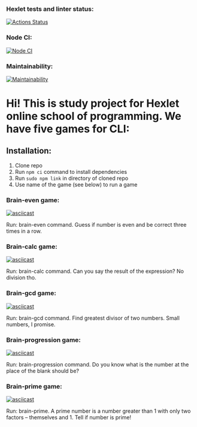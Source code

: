 ### Hexlet tests and linter status:
[![Actions Status](https://github.com/ladadori/frontend-project-lvl1/workflows/hexlet-check/badge.svg)](https://github.com/ladadori/frontend-project-lvl1/actions)

### Node CI:
[![Node CI](https://github.com/ladadori/frontend-project-lvl1/workflows/Node%20CI/badge.svg)](https://github.com/ladadori/frontend-project-lvl1/actions)

### Maintainability:
[![Maintainability](https://api.codeclimate.com/v1/badges/a99a88d28ad37a79dbf6/maintainability)](https://codeclimate.com/github/ladadori/frontend-project-lvl1)

# Hi! This is study project for Hexlet online school of programming. We have five games for CLI:

## Installation:

1. Clone repo
2. Run `npm ci` command to install dependencies
3. Run `sudo npm link` in directory of cloned repo
4. Use name of the game (see below) to run a game

### Brain-even game:

[![asciicast](https://asciinema.org/a/453114.svg)](https://asciinema.org/a/453114)

Run: brain-even command. Guess if number is even and be correct three times in a row.

### Brain-calc game:

[![asciicast](https://asciinema.org/a/453128.svg)](https://asciinema.org/a/453128)

Run: brain-calc command. Can you say the result of the expression? No division tho.

### Brain-gcd game:

[![asciicast](https://asciinema.org/a/453135.svg)](https://asciinema.org/a/453135)

Run: brain-gcd command. Find greatest divisor of two numbers. Small numbers, I promise.

### Brain-progression game:

[![asciicast](https://asciinema.org/a/453151.svg)](https://asciinema.org/a/453151)

Run: brain-progression command. Do you know what is the number at the place of the blank should be?

### Brain-prime game:

[![asciicast](https://asciinema.org/a/453392.svg)](https://asciinema.org/a/453392)

Run: brain-prime. A prime number is a number greater than 1 with only two factors – themselves and 1. Tell if number is prime!
